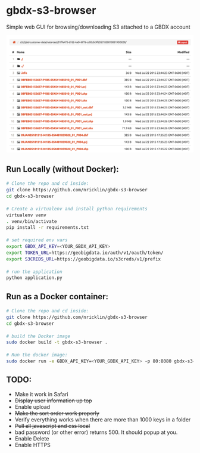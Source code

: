 # gbdx-s3-browser
Simple web GUI for browsing/downloading S3 attached to a GBDX account

![Screenshot](example.png?raw=true "Screenshot")

Run Locally (without Docker):
--------
```bash
# Clone the repo and cd inside:
git clone https://github.com/nricklin/gbdx-s3-browser
cd gbdx-s3-browser

# Create a virtualenv and install python requirements
virtualenv venv
. venv/bin/activate
pip install -r requirements.txt

# set required env vars
export GBDX_API_KEY=<YOUR_GBDX_API_KEY>
export TOKEN_URL=https://geobigdata.io/auth/v1/oauth/token/
export S3CREDS_URL=https://geobigdata.io/s3creds/v1/prefix

# run the application
python application.py
```

Run as a Docker container:
-------
```bash
# Clone the repo and cd inside:
git clone https://github.com/nricklin/gbdx-s3-browser
cd gbdx-s3-browser

# build the Docker image
sudo docker build -t gbdx-s3-browser .

# Run the docker image:
sudo docker run -e GBDX_API_KEY=<YOUR_GBDX_API_KEY> -p 80:8080 gbdx-s3-browser
```

TODO:
----
- Make it work in Safari
- ~~Display user information up top~~
- Enable upload
- ~~Make the sort order work properly~~
- Verify everything works when there are more than 1000 keys in a folder
- ~~Pull all javascript and css local~~
- bad password (or other error) returns 500.   It should popup at you.
- Enable Delete
- Enable HTTPS
